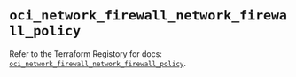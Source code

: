 # `oci_network_firewall_network_firewall_policy`

Refer to the Terraform Registory for docs: [`oci_network_firewall_network_firewall_policy`](https://registry.terraform.io/providers/oracle/oci/6.18.0/docs/resources/network_firewall_network_firewall_policy).
